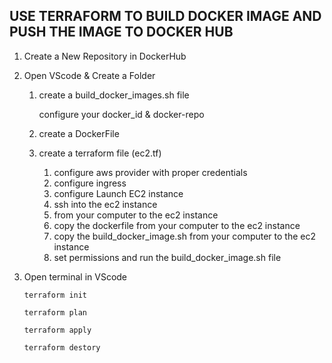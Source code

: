 ## USE TERRAFORM TO BUILD DOCKER IMAGE AND PUSH THE IMAGE TO DOCKER HUB

1. Create a New Repository in DockerHub

2. Open VScode & Create a Folder
   1. create a build_docker_images.sh file
  
       configure your docker_id & docker-repo

   3. create a DockerFile
      
   5. create a terraform file (ec2.tf)

      1. configure aws provider with proper credentials
      2. configure ingress
      3. configure Launch EC2 instance
      4. ssh into the ec2 instance
      5. from your computer to the ec2 instance
      6. copy the dockerfile from your computer to the ec2 instance
      7. copy the build_docker_image.sh from your computer to the ec2 instance
      8. set permissions and run the build_docker_image.sh file
     
3. Open terminal in VScode

   ```
   terraform init
   ```

   ```
   terraform plan
   ```

   ```
   terraform apply
   ```

   ```
   terraform destory
   ```
